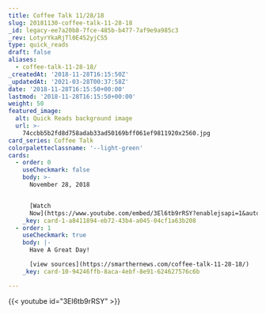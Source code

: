 ```yaml
---
title: Coffee Talk 11/28/18
slug: 20181130-coffee-talk-11-28-18
_id: legacy-ee7a20b8-7fce-485b-b477-7af9e9a985c3
_rev: LotyrYkaRjTl0E452yjCS5
type: quick_reads
draft: false
aliases:
  - coffee-talk-11-28-18/
_createdAt: '2018-11-28T16:15:50Z'
_updatedAt: '2021-03-28T00:37:58Z'
date: '2018-11-28T16:15:50+00:00'
lastmod: '2018-11-28T16:15:50+00:00'
weight: 50
featured_image:
  alt: Quick Reads background image
  url: >-
    74ccbb5b2fd8d758adab33ad50169bff061ef9811920x2560.jpg
card_series: Coffee Talk
colorpaletteclassname: '--light-green'
cards:
  - order: 0
    useCheckmark: false
    body: >-
      November 28, 2018


      [Watch
      Now](https://www.youtube.com/embed/3El6tb9rRSY?enablejsapi=1&autoplay=1&rel=0)
    _key: card-1-a8411894-eb72-43b4-a045-04cf1a63b208
  - order: 1
    useCheckmark: true
    body: |-
      Have A Great Day!

      [view sources](https://smarthernews.com/coffee-talk-11-28-18/)
    _key: card-10-94246ffb-8aca-4ebf-8e91-624627576c6b

---
```

{{< youtube id="3El6tb9rRSY" >}}